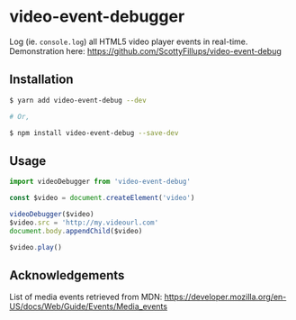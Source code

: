 # video-event-debugger

Log (ie. `console.log`) all HTML5 video player events in real-time. Demonstration here: https://github.com/ScottyFillups/video-event-debug

## Installation

```bash
$ yarn add video-event-debug --dev

# Or,

$ npm install video-event-debug --save-dev
```

## Usage

```js
import videoDebugger from 'video-event-debug'

const $video = document.createElement('video')

videoDebugger($video)
$video.src = 'http://my.videourl.com'
document.body.appendChild($video)

$video.play()
```

## Acknowledgements

List of media events retrieved from MDN: https://developer.mozilla.org/en-US/docs/Web/Guide/Events/Media_events

